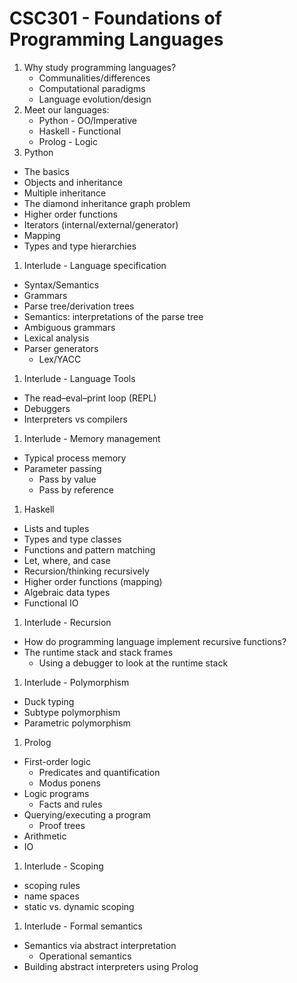 # CSC301 - Foundations of Programming Languages

1. Why study programming languages?
    * Communalities/differences
    * Computational paradigms
    * Language evolution/design
1. Meet our languages:
    * Python - OO/Imperative
    * Haskell - Functional
    * Prolog - Logic
1. Python
  * The basics
  * Objects and inheritance
  * Multiple inheritance
  * The diamond inheritance graph problem
  * Higher order functions
  * Iterators (internal/external/generator)
  * Mapping
  * Types and type hierarchies
1. Interlude - Language specification
  * Syntax/Semantics
  * Grammars
  * Parse tree/derivation trees
  * Semantics: interpretations of the parse tree
  * Ambiguous grammars
  * Lexical analysis
  * Parser generators
    * Lex/YACC
1. Interlude - Language Tools
  * The read–eval–print loop (REPL)
  * Debuggers
  * Interpreters vs compilers
1. Interlude - Memory management
  * Typical process memory
  * Parameter passing
    * Pass by value
    * Pass by reference
1. Haskell
  * Lists and tuples
  * Types and type classes
  * Functions and pattern matching
  * Let, where, and case
  * Recursion/thinking recursively
  * Higher order functions (mapping)
  * Algebraic data types
  * Functional IO
1. Interlude - Recursion
  * How do programming language implement recursive functions?
  * The runtime stack and stack frames
    * Using a debugger to look at the runtime stack
1. Interlude - Polymorphism
  * Duck typing
  * Subtype polymorphism
  * Parametric polymorphism
1. Prolog
  * First-order logic
    * Predicates and quantification
    * Modus ponens
  * Logic programs
    * Facts and rules
  * Querying/executing a program
    * Proof trees
  * Arithmetic
  * IO
1. Interlude - Scoping
  * scoping rules
  * name spaces
  * static vs. dynamic scoping
1. Interlude - Formal semantics
  * Semantics via abstract interpretation
    * Operational semantics
  * Building abstract interpreters using Prolog
